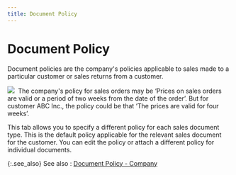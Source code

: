 ```yaml
---
title: Document Policy
---
```


# Document Policy


Document policies are the company's policies applicable to sales made  to a particular customer or sales returns from a customer.


![]({{site.mc_baseurl}}/img/example.gif)  The  company's policy for sales orders may be ‘Prices on sales orders are valid  or a period of two weeks from the date of the order’.  But for customer ABC Inc.,  the policy could be that ‘The prices are valid for four weeks’.


This tab allows you to specify a different policy for each sales document  type. This is the default policy applicable for the relevant sales document  for the customer. You can edit the policy or attach a different policy  for individual documents.


{:.see_also}
See also
: [Document  Policy - Company]({{site.bp_chm}}/flow-ctrl/defs/document-policies-defaults/document_policies_defaults.html)
